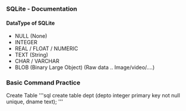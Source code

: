 ### SQLite - Documentation
 #### DataType of SQLite
 - NULL (None)
 - INTEGER 
 - REAL / FLOAT / NUMERIC
 - TEXT (String)
 - CHAR / VARCHAR 
 - BLOB (Binary Large Object)  (Raw data .. Image/video/....)


### Basic Command Practice 

Create Table
'''sql
create table dept (depto integer primary key not null unique, dname text);
'''
